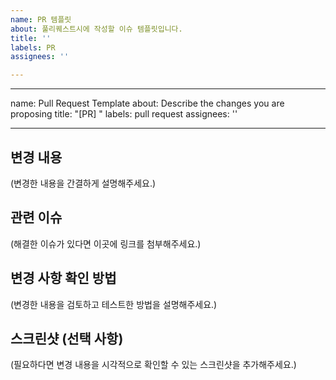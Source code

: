 ```yaml
---
name: PR 템플릿
about: 풀리퀘스트시에 작성할 이슈 템플릿입니다.
title: ''
labels: PR
assignees: ''

---
```


---
name: Pull Request Template
about: Describe the changes you are proposing
title: "[PR] "
labels: pull request
assignees: ''

---

## 변경 내용

(변경한 내용을 간결하게 설명해주세요.)

## 관련 이슈

(해결한 이슈가 있다면 이곳에 링크를 첨부해주세요.)

## 변경 사항 확인 방법

(변경한 내용을 검토하고 테스트한 방법을 설명해주세요.)

## 스크린샷 (선택 사항)

(필요하다면 변경 내용을 시각적으로 확인할 수 있는 스크린샷을 추가해주세요.)
